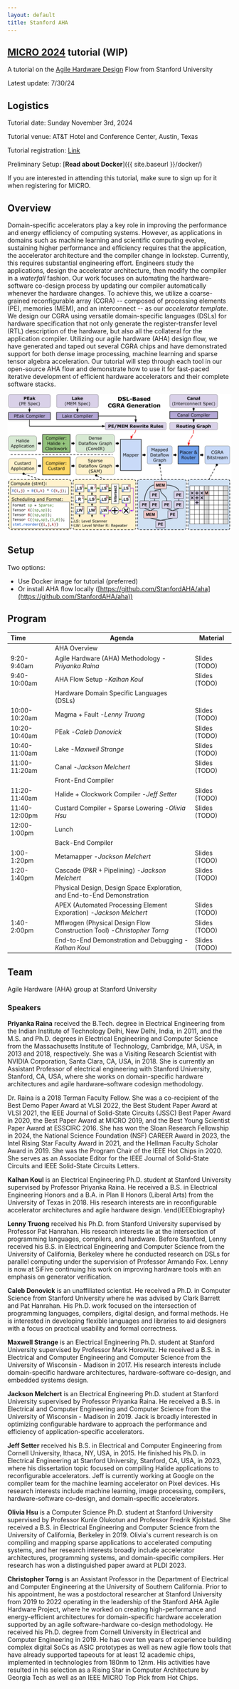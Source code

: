 ```yaml
---
layout: default
title: Stanford AHA
---
```

## [MICRO 2024](https://microarch.org/micro57/index.php) tutorial (WIP)

A tutorial on the [Agile Hardware Design](https://aha.stanford.edu/) Flow from Stanford University

Latest update: 7/30/24

## Logistics

Tutorial date: Sunday November 3rd, 2024

Tutorial venue: AT&T Hotel and Conference Center, Austin, Texas

Tutorial registration: [Link](https://microarch.org/micro57/attend/register.php)

Preliminary Setup: [**Read about Docker**]({{ site.baseurl }}/docker/)

If you are interested in attending this tutorial, make sure to sign up for it when registering for MICRO.

## Overview

Domain-specific accelerators play a key role in improving the performance and energy efficiency of computing systems. However, as applications in domains such as machine learning and scientific computing evolve, sustaining higher performance and efficiency requires that the application, the accelerator architecture and the compiler change in lockstep. Currently, this requires substantial engineering effort. Engineers study the applications, design the accelerator architecture, then modify the compiler in a *waterfall* fashion. Our work focuses on automating the hardware-software co-design process by updating our compiler automatically whenever the hardware changes. To achieve this, we utilize a coarse-grained reconfigurable array (CGRA) -- composed of processing elements (PE), memories (MEM), and an interconnect -- as our *accelerator template*. We design our CGRA using versatile domain-specific languages (DSLs) for hardware specification that not only generate the register-transfer level (RTL) description of the hardware, but also all the collateral for the application compiler. Utilizing our agile hardware (AHA)  design flow, we have generated and taped out several CGRA chips and have demonstrated support for both dense image processing, machine learning and sparse tensor algebra acceleration. Our tutorial will step through each tool in our open-source AHA flow and demonstrate how to use it for fast-paced iterative development of efficient hardware accelerators and their complete software stacks.

![Application Compiler](https://raw.githubusercontent.com/StanfordAHA/aha_tutorial/main/assets/images/application_compiler1.jpg)

## Setup

Two options:

* Use Docker image for tutorial (preferred)
* Or install AHA flow locally ([https://github.com/StanfordAHA/aha](https://github.com/StanfordAHA/aha))

## Program


| Time          | Agenda                                                                  | Material      |
| :-------------- | ------------------------------------------------------------------------- | --------------- |
|               | AHA Overview                                                            |               |
| 9:20-9:40am   | Agile Hardware (AHA) Methodology -*Priyanka Raina*                      | Slides (TODO) |
| 9:40-10:00am  | AHA Flow Setup -*Kalhan Koul*                                           | Slides (TODO) |
|               | Hardware Domain Specific Languages (DSLs)                               |               |
| 10:00-10:20am | Magma + Fault -*Lenny Truong*                                           | Slides (TODO) |
| 10:20-10:40am | PEak -*Caleb Donovick*                                                  | Slides (TODO) |
| 10:40-11:00am | Lake -*Maxwell Strange*                                                 | Slides (TODO) |
| 11:00-11:20am | Canal -*Jackson Melchert*                                               | Slides (TODO) |
|               | Front-End Compiler                                                      |               |
| 11:20-11:40am | Halide + Clockwork Compiler -*Jeff Setter*                              | Slides (TODO) |
| 11:40-12:00pm | Custard Compiler + Sparse Lowering -*Olivia Hsu*                        | Slides (TODO) |
| 12:00-1:00pm  | Lunch                                                                   |               |
|               | Back-End Compiler                                                       |               |
| 1:00-1:20pm   | Metamapper -*Jackson Melchert*                                          | Slides (TODO) |
| 1:20-1:40pm   | Cascade (P&R + Pipelining) -*Jackson Melchert*                          | Slides (TODO) |
|               | Physical Design, Design Space Exploration, and End-to-End Demonstration |               |
|               | APEX (Automated Processing Element Exporation) -*Jackson Melchert*      | Slides (TODO) |
| 1:40-2:00pm   | Mflwogen (Physical Design Flow Construction Tool) -*Christopher Torng*  | Slides (TODO) |
|               | End-to-End Demonstration and Debugging -*Kalhan Koul*                   | Slides (TODO) |

## Team

Agile Hardware (AHA) group at Stanford University

### Speakers

**Priyanka Raina** received the B.Tech. degree in Electrical Engineering from the Indian Institute of Technology Delhi, New Delhi, India, in 2011, and the M.S. and Ph.D. degrees in Electrical Engineering and Computer Science from the Massachusetts Institute of Technology, Cambridge, MA, USA, in 2013 and 2018, respectively. She was a Visiting Research Scientist with NVIDIA Corporation, Santa Clara, CA, USA, in 2018. She is currently an Assistant Professor of electrical engineering with Stanford University, Stanford, CA, USA, where she works on domain-specific hardware architectures and agile hardware–software codesign methodology.

Dr. Raina is a 2018 Terman Faculty Fellow. She was a co-recipient of the Best Demo Paper Award at VLSI 2022, the Best Student Paper Award at VLSI 2021, the IEEE Journal of Solid-State Circuits (JSSC) Best Paper Award in 2020, the Best Paper Award at MICRO 2019, and the Best Young Scientist Paper Award at ESSCIRC 2016. She has won the Sloan Research Fellowship in 2024, the National Science Foundation (NSF) CAREER Award in 2023, the Intel Rising Star Faculty Award in 2021, and the Hellman Faculty Scholar Award in 2019. She was the Program Chair of the IEEE Hot Chips in 2020. She serves as an Associate Editor for the IEEE Journal of Solid-State Circuits and IEEE Solid-State Circuits Letters.

**Kalhan Koul** is an Electrical Engineering Ph.D. student at Stanford University supervised by Professor Priyanka Raina. He received a B.S. in Electrical Engineering Honors and a B.A. in Plan II Honors (Liberal Arts) from the University of Texas in 2018. His research interests are in reconfigurable accelerator architectures and agile hardware design.
\end{IEEEbiography}

**Lenny Truong** received his Ph.D. from Stanford University supervised by Professor Pat Hanrahan.
His research interests lie at the intersection of programming languages, compilers, and hardware.
Before Stanford, Lenny received his B.S. in Electrical Engineering and Computer Science from the University of California, Berkeley where he conducted research on DSLs for parallel computing under the supervision of Professor Armando Fox. Lenny is now at SiFive continuing his work on improving hardware tools with an emphasis on generator verification.

**Caleb Donovick** is an unaffiliated scientist.  He received a Ph.D. in Computer Science from Stanford University where he was advised by Clark Barrett and Pat Hanrahan.  His Ph.D. work focused on the intersection of programming languages, compilers, digital design, and formal methods. He is interested in developing flexible languages and libraries to aid designers with a focus on practical usability and formal correctness.

**Maxwell Strange** is an Electrical Engineering Ph.D. student at Stanford University supervised by Professor Mark Horowitz. He received a B.S. in Electrical and Computer Engineering and Computer Science from the University of Wisconsin - Madison in 2017. His research interests include domain-specific hardware architectures, hardware-software co-design, and embedded systems design.

**Jackson Melchert** is an Electrical Engineering Ph.D. student at Stanford University supervised by Professor Priyanka Raina. He received a B.S. in Electrical and Computer Engineering and Computer Science from the University of Wisconsin - Madison in 2019. Jack is broadly interested in optimizing configurable hardware to approach the performance and efficiency of application-specific accelerators.

**Jeff Setter** received his B.S. in Electrical and Computer Engineering from Cornell University, Ithaca, NY, USA, in 2015. He finished his Ph.D. in Electrical Engineering at Stanford University, Stanford, CA, USA, in 2023, where his dissertation topic focused on compiling Halide applications to reconfigurable accelerators. Jeff is currently working at Google on the compiler team for the machine learning accelerator on Pixel devices. His research interests include machine learning, image processing, compilers, hardware-software co-design, and domain-specific accelerators.

**Olivia Hsu** is a Computer Science Ph.D. student at Stanford University supervised by Professor Kunle Olukotun and Professor Fredrik Kjolstad. She received a B.S. in Electrical Engineering and Computer Science from the University of California, Berkeley in 2019. Olivia's current research is on compiling and mapping sparse applications to accelerated computing systems, and her research interests broadly include accelerator architectures, programming systems, and domain-specific compilers. Her research has won a distinguished paper award at PLDI 2023.

**Christopher Torng** is an Assistant Professor in the Department of Electrical and Computer Engineering at the University of Southern California. Prior to his appointment, he was a postdoctoral researcher at Stanford University from 2019 to 2022 operating in the leadership of the Stanford AHA Agile Hardware Project, where he worked on creating high-performance and energy-efficient architectures for domain-specific hardware acceleration supported by an agile software-hardware co-design methodology. He received his Ph.D. degree from Cornell University in Electrical and Computer Engineering in 2019. He has over ten years of experience building complex digital SoCs as ASIC prototypes as well as new agile flow tools that have already supported tapeouts for at least 12 academic chips, implemented in technologies from 180nm to 12nm. His activities have resulted in his selection as a Rising Star in Computer Architecture by Georgia Tech as well as an IEEE MICRO Top Pick from Hot Chips.
